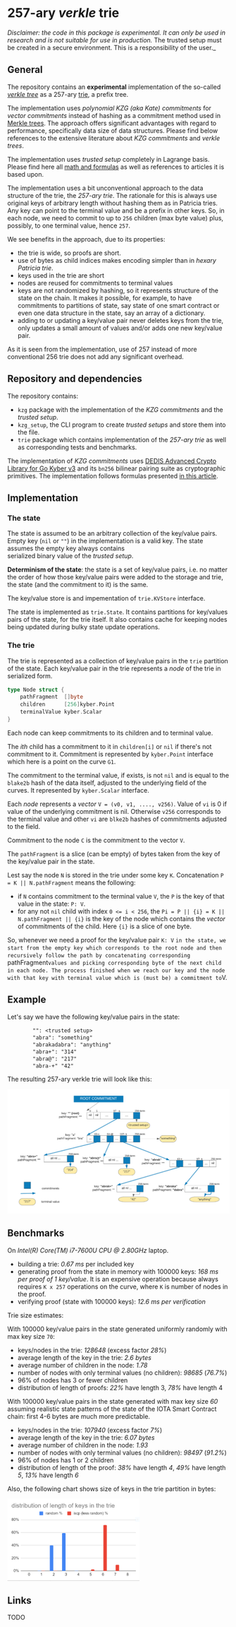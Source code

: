 # 257-ary _verkle_ trie

_Disclaimer: the code in this package is experimental. It can only be used in research and is not suitable for use in production._
The trusted setup must be created in a secure environment. This is a responsibility of the user._

## General
The repository contains an **experimental** implementation of the so-called [_verkle tree_](https://math.mit.edu/research/highschool/primes/materials/2018/Kuszmaul.pdf) as a 257-ary [trie](https://en.wikipedia.org/wiki/Trie), a prefix tree.

The implementation uses _polynomial KZG (aka Kate) commitments_ for _vector commitments_ instead of hashing
as a commitment method used in [Merkle trees](https://en.wikipedia.org/wiki/Merkle_tree).
The approach offers significant advantages with regard to performance, specifically data size of data structures.
Please find below references to the extensive literature about _KZG commitments_ and _verkle trees_.

The implementation uses _trusted setup_ completely in Lagrange basis.
Please find here all [math and formulas](https://hackmd.io/@Evaldas/SJ9KHoDJF) as well as references to articles it is based upon.

The implementation uses a bit unconventional approach to the data structure of the trie, the _257-ary trie_.
The rationale for this is always use original keys of arbitrary length without hashing them as in Patricia tries.
Any key can point to the terminal value and be a prefix in other keys.
So, in each node, we need to commit to up to `256` children (max byte value) plus, possibly, to one terminal value, hence `257`.

We see benefits in the approach, due to its properties:

* the trie is wide, so proofs are short.
* use of bytes as child indices makes encoding simpler than in _hexary Patricia trie_.
* keys used in the trie are short
* nodes are reused for commitments to terminal values
* keys are not randomized by hashing, so it represents structure of the state on the chain.
  It makes it possible, for example, to have commitments to partitions of state, say state of one smart contract
  or even one data structure in the state, say an array of a dictionary.
* adding to or updating a key/value pair never deletes keys from the trie, only updates
  a small amount of values and/or adds one new key/value pair.

As it is seen from the implementation, use of 257 instead of more conventional 256 trie does not add any significant overhead.

## Repository and dependencies

The repository contains:
- `kzg` package with the implementation of the _KZG commitments_ and the _trusted setup_.
- `kzg_setup`, the CLI program to create _trusted setups_ and store them into the file.
- `trie` package which contains implementation of the _257-ary trie_ as well as corresponding tests and benchmarks.

The implementation of _KZG commitments_ uses [DEDIS Advanced Crypto Library for Go Kyber v3](https://github.com/dedis/kyber)
and its `bn256` bilinear pairing suite as cryptographic primitives.
The implementation follows formulas presented [in this article](https://hackmd.io/@Evaldas/SJ9KHoDJF).

## Implementation

### The state
The state is assumed to be an arbitrary collection of the key/value pairs.
Empty key (`nil` or `""`) in the implementation is a valid key. The state assumes the empty key always contains  
serialized binary value of the _trusted setup_.

**Determinism of the state**: the state is a set of key/value pairs, i.e. no matter the order of how those key/value pairs were
added to the storage and trie, the state (and the commitment to it) is the same.

The key/value store is and impementation of `trie.KVStore` interface.

The state is implemented as `trie.State`. It contains partitions for key/values pairs of the state, for the trie itself.
It also contains cache for keeping nodes being updated during bulky state update operations.

### The trie

The trie is represented as a collection of key/value pairs in the `trie` partition of the state. Each key/value pair in the trie
represents a _node_ of the trie in serialized form.

``` Go
type Node struct {
	pathFragment  []byte
	children      [256]kyber.Point
	terminalValue kyber.Scalar
}
```

Each node can keep commitments to its children and to terminal value.

The _ith_ child has a commitment to it in `children[i]` or `nil` if there's not commitment to it.
Commitment is represented by `kyber.Point` interface which here is a point on the curve `G1`.

The commitment to the terminal value, if exists, is not `nil` and is equal to the `blake2b` hash of the data itself, adjusted
to the underlying field of the curves. It represented by `kyber.Scalar` interface.

Each _node_ represents a _vector_ `V = (v0, v1, ...., v256)`. Value of `vi` is 0 if value of the underlying
commitment is nil. Otherwise `v256` corresponds to the terminal value and other `vi` are `blke2b` hashes of
commitments adjusted to the field.

Commitment to the node `C` is the commitment to the vector `V`.

The `pathFragment` is a slice (can be empty) of bytes taken from the key of the key/value pair in the state.

Lest say the node `N` is stored in the trie under some key `K`. Concatenation `P = K || N.pathFragment` means the following:
* if `N` contains commitment to the terminal value `V`, the `P` is the key of that value in the state: `P: V`.
* for any not `nil` child with index `0 <= i < 256`, the `Pi = P || {i} = K || N.pathFragment || {i}` is the key of the node
  which contains the _vector_ of commitments of the child. Here `{i}` is a slice of one byte.

So, whenever we need a proof for the key/value pair `K: V` `in the state, we start from the empty key which corresponds to the
root node and then recursively follow the path by concatenating corresponding `pathFragment` values
and picking corresponding byte of the next child in each node. The process finished when we
reach our key and the node with that key with terminal value which is (must be) a commitment to `V.

## Example

Let's say we have the following key/value pairs in the state:
```
        "": <trusted setup>
		"abra": "something"
		"abrakadabra": "anything"
		"abra+": "314"
		"abra@": "217"
		"abra-+" "42"
```

The resulting 257-ary verkle trie will look like this:

<img src="verkle.png">

## Benchmarks

On _Intel(R) Core(TM) i7-7600U CPU @ 2.80GHz_ laptop.

* building a trie: _0.67 ms_ per included key
* generating proof from the state in memory with 100000 keys: _168 ms per proof of 1 key/value_. It is an expensive
  operation because always requires `K x 257` operations on the curve, where `K` is number of nodes in the proof.
* verifying proof (state with 100000 keys): _12.6 ms per verification_

Trie size estimates:

With 100000 key/value pairs in the state generated uniformly randomly with max key size `70`:

* keys/nodes in the trie: _128648_ (excess factor _28%_)
* average length of the key in the trie: _2.6 bytes_
* average number of children in the node: _1.78_
* number of nodes with only terminal values (no children): _98685_ (_76.7%_)
* 96% of nodes has 3 or fewer children
* distribution of length of proofs: _22%_ have length 3, _78%_ have length 4

With 100000 key/value pairs in the state generated with max key size _60_ assuming
realistic state patterns of the state of the IOTA Smart Contract chain: first 4-6 bytes are much more predictable.

* keys/nodes in the trie: _107940_ (excess factor _7%_)
* average length of the key in the trie: _6.07 bytes_
* average number of children in the node: _1.93_
* number of nodes with only terminal values (no children): _98497_ (_91.2%_)
* 96% of nodes has 1 or 2 children
* distribution of length of the proof: _38%_ have length _4_, _49%_ have length _5_, _13%_ have length _6_

Also, the following chart shows size of keys in the trie partition in bytes:

<img src="trie_key_size.png"  width="300">

##  Links
TODO